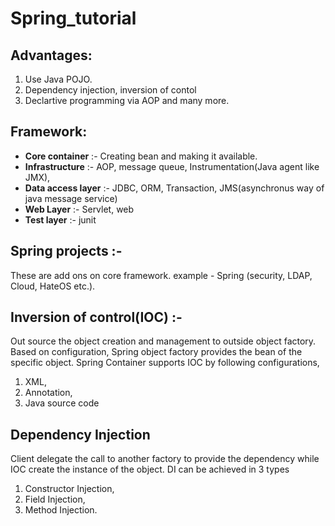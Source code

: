 # Spring_tutorial

## Advantages: 
1. Use Java POJO. 
2. Dependency injection, inversion of contol
3. Declartive programming via AOP and many more.

## Framework:
- **Core container** :- Creating bean and making it available.
- **Infrastructure** :-  AOP, message queue, Instrumentation(Java agent like JMX), 
- **Data access layer** :- JDBC, ORM, Transaction, JMS(asynchronus way of java message service)
- **Web Layer** :- Servlet, web
- **Test layer** :- junit

## Spring projects :- 
These are add ons on core framework. example - Spring (security, LDAP, Cloud, HateOS etc.).

## Inversion of control(IOC) :- 
Out source the object creation and management to outside object factory. Based on configuration, Spring object factory provides the bean of the specific object.
Spring Container supports IOC by following configurations, 
1. XML, 
2. Annotation, 
3. Java source code


## Dependency Injection
Client delegate the call to another factory to provide the dependency while IOC create the instance of the object. DI can be achieved in 3 types
1. Constructor Injection,
2. Field Injection,
3. Method Injection.
